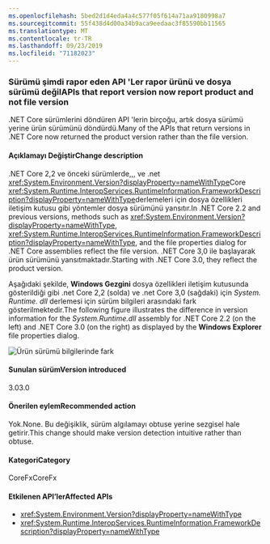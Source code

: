 ```yaml
---
ms.openlocfilehash: 5bed2d1d4eda4a4c577f05f614a71aa9180998a7
ms.sourcegitcommit: 55f438d4d00a34b9aca9eedaac3f85590bb11565
ms.translationtype: MT
ms.contentlocale: tr-TR
ms.lasthandoff: 09/23/2019
ms.locfileid: "71182023"
---
```

### <a name="apis-that-report-version-now-report-product-and-not-file-version"></a><span data-ttu-id="a5fa4-101">Sürümü şimdi rapor eden API 'Ler rapor ürünü ve dosya sürümü değil</span><span class="sxs-lookup"><span data-stu-id="a5fa4-101">APIs that report version now report product and not file version</span></span>

<span data-ttu-id="a5fa4-102">.NET Core sürümlerini döndüren API 'lerin birçoğu, artık dosya sürümü yerine ürün sürümünü döndürdü.</span><span class="sxs-lookup"><span data-stu-id="a5fa4-102">Many of the APIs that return versions in .NET Core now returned the product version rather than the file version.</span></span>

#### <a name="change-description"></a><span data-ttu-id="a5fa4-103">Açıklamayı Değiştir</span><span class="sxs-lookup"><span data-stu-id="a5fa4-103">Change description</span></span>

<span data-ttu-id="a5fa4-104">.NET Core 2,2 ve önceki sürümlerde,,, ve .net <xref:System.Environment.Version?displayProperty=nameWithType>Core <xref:System.Runtime.InteropServices.RuntimeInformation.FrameworkDescription?displayProperty=nameWithType>derlemeleri için dosya özellikleri iletişim kutusu gibi yöntemler dosya sürümünü yansıtır.</span><span class="sxs-lookup"><span data-stu-id="a5fa4-104">In .NET Core 2.2 and previous versions, methods such as <xref:System.Environment.Version?displayProperty=nameWithType>, <xref:System.Runtime.InteropServices.RuntimeInformation.FrameworkDescription?displayProperty=nameWithType>, and the file properties dialog for .NET Core assemblies reflect the file version.</span></span> <span data-ttu-id="a5fa4-105">.NET Core 3,0 ile başlayarak ürün sürümünü yansıtmaktadır.</span><span class="sxs-lookup"><span data-stu-id="a5fa4-105">Starting with .NET Core 3.0, they reflect the product version.</span></span> 

<span data-ttu-id="a5fa4-106">Aşağıdaki şekilde, **Windows Gezgini** dosya özellikleri iletişim kutusunda gösterildiği gibi .net Core 2,2 (solda) ve .net Core 3,0 (sağdaki) için *System. Runtime. dll* derlemesi için sürüm bilgileri arasındaki fark gösterilmektedir.</span><span class="sxs-lookup"><span data-stu-id="a5fa4-106">The following figure illustrates the difference in version information for the *System.Runtime.dll* assembly for .NET Core 2.2 (on the left) and .NET Core 3.0 (on the right) as displayed by the **Windows Explorer** file properties dialog.</span></span>

![Ürün sürümü bilgilerinde fark](~/docs/images/core-changes/corefx/version-information-changes/file-details.png)

#### <a name="version-introduced"></a><span data-ttu-id="a5fa4-108">Sunulan sürüm</span><span class="sxs-lookup"><span data-stu-id="a5fa4-108">Version introduced</span></span>

<span data-ttu-id="a5fa4-109">3.0</span><span class="sxs-lookup"><span data-stu-id="a5fa4-109">3.0</span></span>

#### <a name="recommended-action"></a><span data-ttu-id="a5fa4-110">Önerilen eylem</span><span class="sxs-lookup"><span data-stu-id="a5fa4-110">Recommended action</span></span>

<span data-ttu-id="a5fa4-111">Yok.</span><span class="sxs-lookup"><span data-stu-id="a5fa4-111">None.</span></span> <span data-ttu-id="a5fa4-112">Bu değişiklik, sürüm algılamayı obtuse yerine sezgisel hale getirir.</span><span class="sxs-lookup"><span data-stu-id="a5fa4-112">This change should make version detection intuitive rather than obtuse.</span></span>

#### <a name="category"></a><span data-ttu-id="a5fa4-113">Kategori</span><span class="sxs-lookup"><span data-stu-id="a5fa4-113">Category</span></span>

<span data-ttu-id="a5fa4-114">CoreFx</span><span class="sxs-lookup"><span data-stu-id="a5fa4-114">CoreFx</span></span>

#### <a name="affected-apis"></a><span data-ttu-id="a5fa4-115">Etkilenen API’ler</span><span class="sxs-lookup"><span data-stu-id="a5fa4-115">Affected APIs</span></span>

- <xref:System.Environment.Version?displayProperty=nameWithType>
- <xref:System.Runtime.InteropServices.RuntimeInformation.FrameworkDescription?displayProperty=nameWithType>

<!-- 

### Affected APIs

- `P:System.Environment.Version`
- `P:System.Runtime.InteropServices.RuntimeInformation.FrameworkDescription`


-->